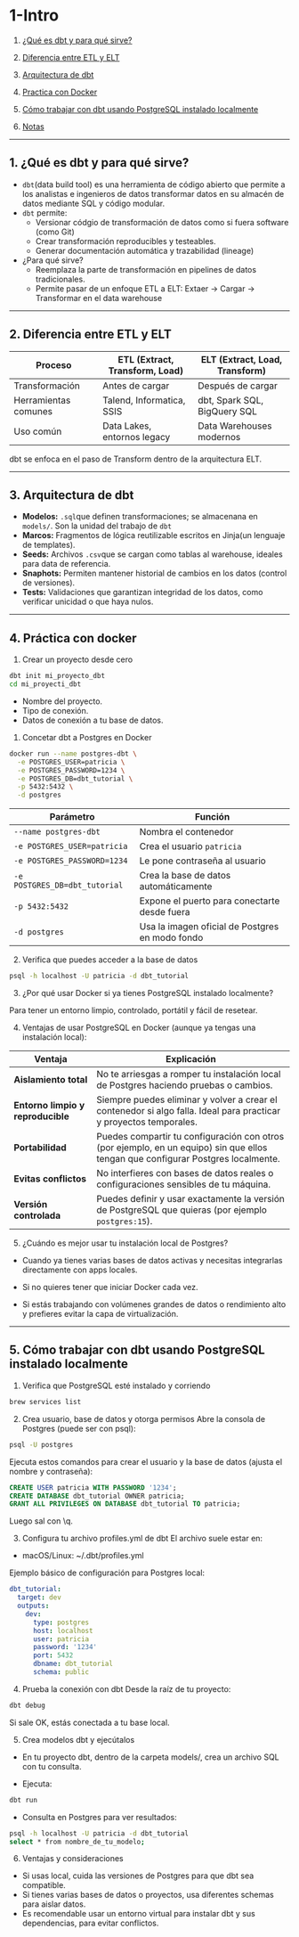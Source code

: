 # 1-Intro

1. [¿Qué es dbt y para qué sirve?](#schema1)
2. [Diferencia entre ETL y ELT](#schema2)
3. [Arquitectura de dbt](#schema3)
4. [Practica con Docker](#schema4)
5. [Cómo trabajar con dbt usando PostgreSQL instalado localmente](#schema5)


21. [Notas](#schemanotas)


<hr>
<a name='schema1'></a>

## 1. ¿Qué es dbt y para qué sirve?
- `dbt`(data build tool) es una herramienta de código abierto que permite a los analistas e ingenieros de datos transformar datos en su almacén de datos mediante SQL y código modular.
- `dbt` permite:
    - Versionar códgio de transformación de datos como si fuera software (como Git)
    - Crear transformación reproducibles y testeables.
    - Generar documentación automática y trazabilidad (lineage)
- ¿Para qué sirve?
    - Reemplaza la parte de transformación en  pipelines de datos tradicionales.
    - Permite pasar de un enfoque ETL a ELT: Extaer -> Cargar -> Transformar en el data warehouse

<hr>
<a name='schema2'></a>

## 2. Diferencia entre ETL y ELT

| Proceso              | ETL (Extract, Transform, Load) | ELT (Extract, Load, Transform) |
| -------------------- | ------------------------------ | ------------------------------ |
| Transformación       | Antes de cargar                | Después de cargar              |
| Herramientas comunes | Talend, Informatica, SSIS      | dbt, Spark SQL, BigQuery SQL   |
| Uso común            | Data Lakes, entornos legacy    | Data Warehouses modernos       |


dbt se enfoca en el paso de Transform dentro de la arquitectura ELT.

<hr>
<a name='schema3'></a>

## 3. Arquitectura de dbt
- **Modelos:** `.sql`que definen transformaciones; se almacenana en `models/`. Son la unidad del trabajo de `dbt`
- **Marcos:** Fragmentos de lógica reutilizable escritos en Jinja(un lenguaje de templates).
- **Seeds:** Archivos `.csv`que se cargan como tablas al warehouse, ideales para data de referencia.
- **Snaphots:** Permiten mantener historial de cambios en los datos (control de versiones).
- **Tests:** Validaciones que garantizan integridad de los datos, como verificar unicidad o que haya nulos.





<hr>
<a name='schema4'></a>

## 4. Práctica con docker
1. Crear un proyecto desde cero
```bash
dbt init mi_proyecto_dbt
cd mi_proyecti_dbt
```
- Nombre del proyecto.
- Tipo de conexión.
- Datos de conexión a tu base de datos.

1. Concetar dbt a Postgres en Docker
```bash
docker run --name postgres-dbt \
  -e POSTGRES_USER=patricia \
  -e POSTGRES_PASSWORD=1234 \
  -e POSTGRES_DB=dbt_tutorial \
  -p 5432:5432 \
  -d postgres
```
| Parámetro                     | Función                                         |
| ----------------------------- | ----------------------------------------------- |
| `--name postgres-dbt`         | Nombra el contenedor                            |
| `-e POSTGRES_USER=patricia`   | Crea el usuario `patricia`                      |
| `-e POSTGRES_PASSWORD=1234`   | Le pone contraseña al usuario                   |
| `-e POSTGRES_DB=dbt_tutorial` | Crea la base de datos automáticamente           |
| `-p 5432:5432`                | Expone el puerto para conectarte desde fuera    |
| `-d postgres`                 | Usa la imagen oficial de Postgres en modo fondo |


2. Verifica que puedes acceder a la base de datos

```bash
psql -h localhost -U patricia -d dbt_tutorial
```
3. ¿Por qué usar Docker si ya tienes PostgreSQL instalado localmente?

Para tener un entorno limpio, controlado, portátil y fácil de resetear.

4. Ventajas de usar PostgreSQL en Docker (aunque ya tengas una instalación local):

| Ventaja                           | Explicación                                                                                                                      |
| --------------------------------- | -------------------------------------------------------------------------------------------------------------------------------- |
| **Aislamiento total**             | No te arriesgas a romper tu instalación local de Postgres haciendo pruebas o cambios.                                            |
| **Entorno limpio y reproducible** | Siempre puedes eliminar y volver a crear el contenedor si algo falla. Ideal para practicar y proyectos temporales.               |
| **Portabilidad**                  | Puedes compartir tu configuración con otros (por ejemplo, en un equipo) sin que ellos tengan que configurar Postgres localmente. |
| **Evitas conflictos**             | No interfieres con bases de datos reales o configuraciones sensibles de tu máquina.                                              |
| **Versión controlada**            | Puedes definir y usar exactamente la versión de PostgreSQL que quieras (por ejemplo `postgres:15`).                              |


5. ¿Cuándo es mejor usar tu instalación local de Postgres?
- Cuando ya tienes varias bases de datos activas y necesitas integrarlas directamente con apps locales.

- Si no quieres tener que iniciar Docker cada vez.

- Si estás trabajando con volúmenes grandes de datos o rendimiento alto y prefieres evitar la capa de virtualización.

<hr>
<a name='schema5'></a>

## 5. Cómo trabajar con dbt usando PostgreSQL instalado localmente

1. Verifica que PostgreSQL esté instalado y corriendo

```bash
brew services list
```

2. Crea usuario, base de datos y otorga permisos
Abre la consola de Postgres (puede ser con psql):

```bash
psql -U postgres
```
Ejecuta estos comandos para crear el usuario y la base de datos (ajusta el nombre y contraseña):

```sql
CREATE USER patricia WITH PASSWORD '1234';
CREATE DATABASE dbt_tutorial OWNER patricia;
GRANT ALL PRIVILEGES ON DATABASE dbt_tutorial TO patricia;
```
Luego sal con \q.

3. Configura tu archivo profiles.yml de dbt
El archivo suele estar en:

- macOS/Linux: ~/.dbt/profiles.yml


Ejemplo básico de configuración para Postgres local:

```yaml
dbt_tutorial:
  target: dev
  outputs:
    dev:
      type: postgres
      host: localhost
      user: patricia
      password: '1234'
      port: 5432
      dbname: dbt_tutorial
      schema: public
```

4. Prueba la conexión con dbt
Desde la raíz de tu proyecto:

```bash
dbt debug
```
Si sale OK, estás conectada a tu base local.

5. Crea modelos dbt y ejecútalos
- En tu proyecto dbt, dentro de la carpeta models/, crea un archivo SQL con tu consulta.

- Ejecuta:

```bash
dbt run
```
- Consulta en Postgres para ver resultados:

```bash
psql -h localhost -U patricia -d dbt_tutorial
select * from nombre_de_tu_modelo;
```
6. Ventajas y consideraciones
- Si usas local, cuida las versiones de Postgres para que dbt sea compatible.
- Si tienes varias bases de datos o proyectos, usa diferentes schemas para aislar datos.
- Es recomendable usar un entorno virtual para instalar dbt y sus dependencias, para evitar conflictos.

